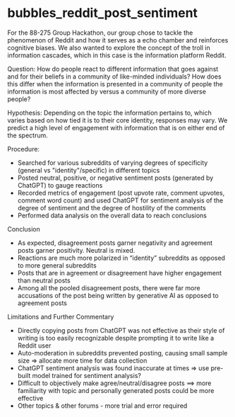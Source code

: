 # bubbles_reddit_post_sentiment

For the 88-275 Group Hackathon, our group chose to tackle the phenomenon of Reddit and how it serves as a echo chamber and reinforces cognitive biases. We also wanted to explore the concept of the troll in information cascades, which in this case is the information platform Reddit. 

Question: How do people react to different information that goes against and for their beliefs in a community of like-minded individuals? How does this differ when the information is presented in a community of people the information is most affected by versus a community of more diverse people?

Hypothesis: Depending on the topic the information pertains to, which varies based on how tied it is to their core identity, responses may vary. We predict a high level of engagement with information that is on either end of the spectrum. 

Procedure:
- Searched for various subreddits of varying degrees of specificity (general vs "identity"/specific) in different topics
- Posted neutral, positive, or negative sentiment posts (generated by ChatGPT) to gauge reactions
- Recorded metrics of engagement (post upvote rate, comment upvotes, comment word count) and used ChatGPT for sentiment analysis of the degree of sentiment and the degree of hostility of the comments
- Performed data analysis on the overall data to reach conclusions

Conclusion
- As expected, disagreement posts garner negativity and agreement posts garner positivity. Neutral is mixed.
- Reactions are much more polarized in “identity” subreddits as opposed to more general subreddits
- Posts that are in agreement or disagreement have higher engagement than neutral posts 
- Among all the pooled disagreement posts, there were far more accusations of the post being written by generative AI as opposed to agreement posts

Limitations and Further Commentary
- Directly copying posts from ChatGPT was not effective as their style of writing is too easily recognizable despite prompting it to write like a Reddit user
- Auto-moderation in subreddits prevented posting, causing small sample size => allocate more time for data collection
- ChatGPT sentiment analysis was found inaccurate at times => use pre-built model trained for sentiment analysis?
- Difficult to objectively make agree/neutral/disagree posts ==> more familiarity with topic and personally generated posts could be more effective
- Other topics & other forums - more trial and error required 





